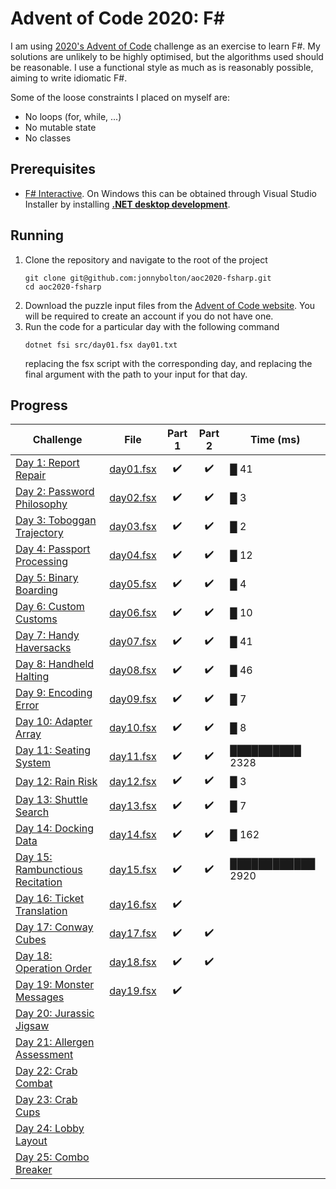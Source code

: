 # Advent of Code 2020: F# 
I am using [2020's Advent of Code](https://adventofcode.com/) challenge as an exercise to learn F#.
My solutions are unlikely to be highly optimised, but the algorithms used should be reasonable.
I use a functional style as much as is reasonably possible, aiming to write idiomatic F#.

Some of the loose constraints I placed on myself are:
- No loops (for, while, ...)
- No mutable state
- No classes

## Prerequisites
- [F# Interactive](https://docs.microsoft.com/en-us/dotnet/fsharp/tools/fsharp-interactive/). On Windows this can be obtained through Visual Studio Installer by installing [**.NET desktop development**](https://docs.microsoft.com/en-us/visualstudio/ide/fsharp-visual-studio?view=vs-2019).

## Running
1. Clone the repository and navigate to the root of the project
   ```
   git clone git@github.com:jonnybolton/aoc2020-fsharp.git
   cd aoc2020-fsharp
   ```
2. Download the puzzle input files from the [Advent of Code website](https://adventofcode.com/2020). You will be required to create an account if you do not have one.
3. Run the code for a particular day with the following command
   ```
   dotnet fsi src/day01.fsx day01.txt
   ```
   replacing the fsx script with the corresponding day, and replacing the final argument with the path to your input for that day.

## Progress
| Challenge                                                               | File                       | Part 1 | Part 2 | Time (ms)         |
|-------------------------------------------------------------------------|----------------------------|:------:|:------:|-------------------|
| [Day 1: Report Repair](https://adventofcode.com/2020/day/1)             | [day01.fsx](src/day01.fsx) | ✔️     | ✔️     | █ 41              |
| [Day 2: Password Philosophy](https://adventofcode.com/2020/day/2)       | [day02.fsx](src/day02.fsx) | ✔️     | ✔️     | █ 3               |
| [Day 3: Toboggan Trajectory](https://adventofcode.com/2020/day/3)       | [day03.fsx](src/day03.fsx) | ✔️     | ✔️     | █ 2               |
| [Day 4: Passport Processing](https://adventofcode.com/2020/day/4)       | [day04.fsx](src/day04.fsx) | ✔️     | ✔️     | █ 12              |
| [Day 5: Binary Boarding](https://adventofcode.com/2020/day/5)           | [day05.fsx](src/day05.fsx) | ✔️     | ✔️     | █ 4               |
| [Day 6: Custom Customs](https://adventofcode.com/2020/day/6)            | [day06.fsx](src/day06.fsx) | ✔️     | ✔️     | █ 10              |
| [Day 7: Handy Haversacks](https://adventofcode.com/2020/day/7)          | [day07.fsx](src/day07.fsx) | ✔️     | ✔️     | █ 41              |
| [Day 8: Handheld Halting](https://adventofcode.com/2020/day/8)          | [day08.fsx](src/day08.fsx) | ✔️     | ✔️     | █ 46              |
| [Day 9: Encoding Error](https://adventofcode.com/2020/day/9)            | [day09.fsx](src/day09.fsx) | ✔️     | ✔️     | █ 7               |
| [Day 10: Adapter Array](https://adventofcode.com/2020/day/10)           | [day10.fsx](src/day10.fsx) | ✔️     | ✔️     | █ 8               |
| [Day 11: Seating System](https://adventofcode.com/2020/day/11)          | [day11.fsx](src/day11.fsx) | ✔️     | ✔️     | ██████████ 2328   |
| [Day 12: Rain Risk](https://adventofcode.com/2020/day/12)               | [day12.fsx](src/day12.fsx) | ✔️     | ✔️     | █ 3               |
| [Day 13: Shuttle Search](https://adventofcode.com/2020/day/13)          | [day13.fsx](src/day13.fsx) | ✔️     | ✔️     | █ 7               |
| [Day 14: Docking Data](https://adventofcode.com/2020/day/14)            | [day14.fsx](src/day14.fsx) | ✔️     | ✔️     | █ 162             |
| [Day 15: Rambunctious Recitation](https://adventofcode.com/2020/day/15) | [day15.fsx](src/day15.fsx) | ✔️     | ✔️     | ████████████ 2920 |
| [Day 16: Ticket Translation](https://adventofcode.com/2020/day/16)      | [day16.fsx](src/day16.fsx) | ✔️     |        |                   |
| [Day 17: Conway Cubes](https://adventofcode.com/2020/day/17)            | [day17.fsx](src/day17.fsx) | ✔️     | ✔️     |                   |
| [Day 18: Operation Order](https://adventofcode.com/2020/day/18)         | [day18.fsx](src/day18.fsx) | ✔️     | ✔️     |                   |
| [Day 19: Monster Messages](https://adventofcode.com/2020/day/19)        | [day19.fsx](src/day19.fsx) | ✔️     |        |                   |
| [Day 20: Jurassic Jigsaw](https://adventofcode.com/2020/day/20)         |                            |        |        |                   |
| [Day 21: Allergen Assessment](https://adventofcode.com/2020/day/21)     |                            |        |        |                   |
| [Day 22: Crab Combat](https://adventofcode.com/2020/day/22)             |                            |        |        |                   |
| [Day 23: Crab Cups](https://adventofcode.com/2020/day/23)               |                            |        |        |                   |
| [Day 24: Lobby Layout](https://adventofcode.com/2020/day/24)            |                            |        |        |                   |
| [Day 25: Combo Breaker](https://adventofcode.com/2020/day/25)           |                            |        |        |                   |
